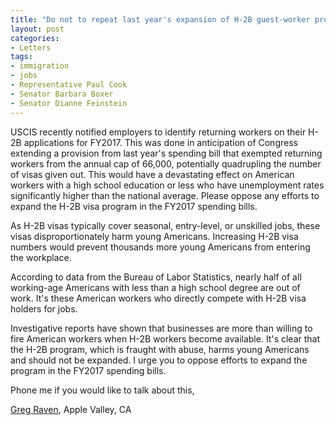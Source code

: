 ```yaml
---
title: "Do not to repeat last year's expansion of H-2B guest-worker program"
layout: post
categories:
- Letters
tags:
- immigration
- jobs
- Representative Paul Cook
- Senator Barbara Boxer
- Senator Dianne Feinstein
---
```


USCIS recently notified employers to identify returning workers on their H-2B applications for FY2017. This was done in anticipation of Congress extending a provision from last year's spending bill that exempted returning workers from the annual cap of 66,000, potentially quadrupling the number of visas given out. This would have a devastating effect on American workers with a high school education or less who have unemployment rates significantly higher than the national average. Please oppose any efforts to expand the H-2B visa program in the FY2017 spending bills.

As H-2B visas typically cover seasonal, entry-level, or unskilled jobs, these visas disproportionately harm young Americans. Increasing H-2B visa numbers would prevent thousands more young Americans from entering the workplace.

According to data from the Bureau of Labor Statistics, nearly half of all working-age Americans with less than a high school degree are out of work. It's these American workers who directly compete with H-2B visa holders for jobs.

Investigative reports have shown that businesses are more than willing to fire American workers when H-2B workers become available. It's clear that the H-2B program, which is fraught with abuse, harms young Americans and should not be expanded. I urge you to oppose efforts to expand the program in the FY2017 spending bills.

Phone me if you would like to talk about this,

[Greg Raven](https://www.gregraven.org), Apple Valley, CA